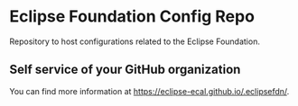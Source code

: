 # Eclipse Foundation Config Repo

Repository to host configurations related to the Eclipse Foundation.

## Self service of your GitHub organization

You can find more information at <https://eclipse-ecal.github.io/.eclipsefdn/>.
